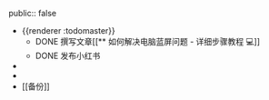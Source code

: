 public:: false

- {{renderer :todomaster}}
	- DONE 撰写文章[[** 如何解决电脑蓝屏问题 - 详细步骤教程 💻]]
	- DONE 发布小红书
-
-
- [[备份]]